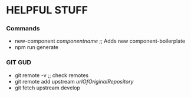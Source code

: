 # HELPFUL STUFF

### Commands
* new-component *componentname* ;; Adds new component-boilerplate
* npm run generate

### GIT GUD
* git remote -v   ;;  check remotes
* git remote add upstream *urlOfOriginalRepository*
* git fetch upstream develop
